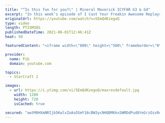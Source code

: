 ```yaml
---
title: "“Is this fun for you?\" | Mineral Maverick ICYFAR G3 & G4"
excerpt: "In this week’s episode of I Cast Your Freakin Awesome Replays (ICYFAR) players sent in their replays where they “only mined from one gas”.  CURRENT ICYFAR CHALLANGE: Fanatical Fanboy - Type \"I'm a Boxer fan\" in chat at the start of the game and then use your strategy inspired by that player. You can"
originalUrl: https://youtube.com/watch?v=5EmQdKzegoQ
type: video
length: PT33M38S
publishedDateTime: 2021-06-01T12:46:41Z
heat: 50

featuredContent: "<iframe width=\"800\" height=\"500\" frameborder=\"0\" src=\"https://www.youtube.com/embed/5EmQdKzegoQ\" allow=\"accelerometer; autoplay; encrypted-media; gyroscope; picture-in-picture\" allowfullscreen></iframe>"

provider:
  name: PiG
  domain: youtube.com

topics:
  - StarCraft 2

images:
  - url: https://i.ytimg.com/vi/5EmQdKzegoQ/maxresdefault.jpg
    width: 1280
    height: 720
    isCached: true

secured: "awtM0HXmNRIjb5KwlxZoAsOSmY16cBW3ycNHQBM6kxSWMDdPudAYeGrzOzsRojvqYmVe2+YacZLUGzW9UfAkdP8bczyK+dh66xDQJMm/WCAOSGKVKaW5bs/INrOyTPweagH8fck5XnshyDIWhKqoluvzFDB5QIrmYzKdsjS3QIoKyC2NtD+82b1MGxFWt2wNp9fmioGmrh+ibGZcE/lFXBOe99rZS/IHNy6ZllcAFmu4LnyYrNaOD24e8uAja7hu4/2KV9fZIXaazmn0b7Ezdr1XxHX+dh8sXH5z0rCi2O6NoA07ust4sz3p2D5Qne0dEle0bkpKeFhZ80VYa4qd/OQQ9Y6M/Rp6NQ//UmYwpDe1BruxZqfqXiTJG56RWAGqR59wdPfB63REK77K5ZOoKTphCmB2tmN6fMi2c4uymc8=;9TQQs5FZBAxmw83hUCNfMA=="
---
```


